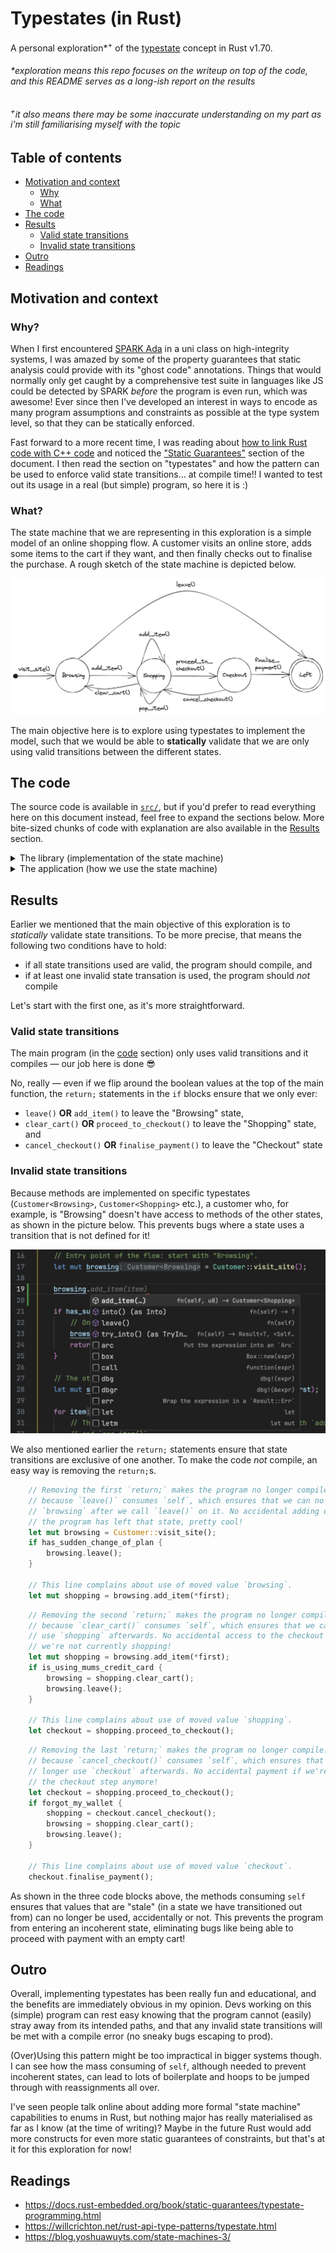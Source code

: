 # Typestates (in Rust)

A personal exploration\*<sup>+</sup> of the [typestate](https://en.wikipedia.org/wiki/Typestate_analysis)
concept in Rust v1.70.

###### \*exploration means this repo focuses on the writeup on top of the code, and this README serves as a long-ish report on the results

###### <sup>+</sup>it also means there may be some inaccurate understanding on my part as i'm still familiarising myself with the topic

## Table of contents

- [Motivation and context](#motivation-and-context)
  - [Why](#why)
  - [What](#what)
- [The code](#the-code)
- [Results](#results)
  - [Valid state transitions](#valid-state-transitions)
  - [Invalid state transitions](#invalid-state-transitions)
- [Outro](#outro)
- [Readings](#readings)

## Motivation and context

### Why?

When I first encountered [SPARK Ada](https://www.adacore.com/about-spark) in a uni class on high-integrity systems,
I was amazed by some of the property guarantees that static analysis could provide with its "ghost code"
annotations. Things that would normally only get caught by a comprehensive test suite in languages like JS
could be detected by SPARK _before_ the program is even run, which was awesome! Ever since then I've developed
an interest in ways to encode as many program assumptions and constraints as possible at the type system
level, so that they can be statically enforced.

Fast forward to a more recent time, I was reading about
[how to link Rust code with C++ code](https://docs.rust-embedded.org/book/interoperability/rust-with-c.html)
and noticed the ["Static Guarantees"](https://docs.rust-embedded.org/book/static-guarantees/index.html) section of
the document. I then read the section on "typestates" and how the pattern can be used to enforce valid state
transitions... at compile time!! I wanted to test out its usage in a real (but simple) program, so here it is :\)

### What?

The state machine that we are representing in this exploration is a simple model of an online shopping flow.
A customer visits an online store, adds some items to the cart if they want, and then finally checks out to
finalise the purchase. A rough sketch of the state machine is depicted below.

![state machine model](./online_store_state_machine.png)

The main objective here is to explore using typestates to implement the model, such that we would be able
to **statically** validate that we are only using valid transitions between the different states.

## The code

The source code is available in [`src/`](./src/), but if you'd prefer to read everything
here on this document instead, feel free to expand the sections below. More bite-sized
chunks of code with explanation are also available in the [Results](#results) section.

<details>
<summary>The library (implementation of the state machine)</summary>

```rust
pub mod online_shop {
    use std::marker::PhantomData;

    // The different states the customer can be in throughout the shopping flow.
    // We can model a "Left" state if we want, but we don't have to.
    pub struct Browsing;
    pub struct Shopping;
    pub struct Checkout;

    // Representation of the online shop customer (the domain entity).
    // The fields are private so we can't instantiate it directly and would have
    // to use the exposed `visit_site()` func as the entry point.
    pub struct Customer<S> {
        shopping_cart: Vec<u8>,
        _inner: PhantomData<S>,
    }

    // This contains the only transitions allowed from the "Browsing" state.
    // The methods take `self` and not `&self` to disable reusing of the value
    // after the method call. If the value is meant to be reused, the methods can
    // return an instance of `Self`.
    impl Customer<Browsing> {
        // This is the only entry point to the flow, starting with "Browsing".
        pub fn visit_site() -> Self {
            println!("Hi site!");
            Customer {
                shopping_cart: vec![],
                _inner: PhantomData,
            }
        }

        // This consumes `self`, so after calling this func we shouldn't be able
        // to use the `Customer` value anymore, which is why we don't need to
        // model the "Left" (end) state explicitly.
        pub fn leave(self) {
            println!("Not buying anything, bye site!");
        }

        // "Browsing" -> "Shopping"
        pub fn add_item(mut self, item: u8) -> Customer<Shopping> {
            self.shopping_cart.push(item);
            println!("Added {} to cart ({:?})", item, self.shopping_cart);
            Customer {
                shopping_cart: self.shopping_cart,
                _inner: PhantomData,
            }
        }
    }

    // This contains the only transitions allowed from the "Shopping" state.
    // The methods take `self` and not `&self` to disable reusing of the value
    // after the method call. If the value is meant to be reused, the methods can
    // return an instance of `Self`.
    impl Customer<Shopping> {
        // "Shopping" -> "Shopping"
        pub fn add_item(mut self, item: u8) -> Self {
            self.shopping_cart.push(item);
            println!("Added {} to cart ({:?})", item, self.shopping_cart);
            self
        }

        // "Shopping" -> "Shopping"
        pub fn pop_item(mut self) -> Self {
            if let Some(popped) = self.shopping_cart.pop() {
                println!("Removed {} from cart ({:?})", popped, self.shopping_cart);
            }
            self
        }

        // "Shopping" -> "Browsing"
        pub fn clear_cart(mut self) -> Customer<Browsing> {
            self.shopping_cart.clear();
            println!("Cart has been cleared.");
            Customer {
                shopping_cart: self.shopping_cart,
                _inner: PhantomData,
            }
        }

        // "Shopping" -> "Checkout"
        pub fn proceed_to_checkout(self) -> Customer<Checkout> {
            println!("Proceeding to checkout.");
            Customer {
                shopping_cart: self.shopping_cart,
                _inner: PhantomData,
            }
        }
    }

    // This contains the only transitions allowed from the "Checkout" state.
    // The methods take `self` and not `&self` to disable reusing of the value
    // after the method call. If the value is meant to be reused, the methods can
    // return an instance of `Self`.
    impl Customer<Checkout> {
        // "Checkout" -> "Shopping"
        pub fn cancel_checkout(self) -> Customer<Shopping> {
            println!("Cancelling checkout, continue shopping.");
            Customer {
                shopping_cart: self.shopping_cart,
                _inner: PhantomData,
            }
        }

        // This, like `leave()`, also consumes `self` and returns nothing, so
        // this transition leads to the end of the flow.
        pub fn finalise_payment(self) {
            println!("Done paying for the items, bye site!");
        }
    }
}
```

</details>

<details>
<summary>The application (how we use the state machine)</summary>

```rust
use stated::online_shop::Customer;

fn main() {
    // This enables the transition `Browsing` -> `Left` via `leave()`
    let has_sudden_change_of_plan = false;

    // This enables the transition `Shopping` -> `Browsing` via `clear_cart()`
    let is_using_mums_credit_card = false;

    // This enables the transition `Checkout` -> `Shopping` via `cancel_checkout()`
    let forgot_my_wallet = false;

    let catalogue: Vec<u8> = vec![20, 42, 36, 13, 71, 100];
    let (first, rest_of_items) = catalogue.split_first().unwrap();

    // Entry point of the flow: start with "Browsing".
    let mut browsing = Customer::visit_site();

    if has_sudden_change_of_plan {
        // One possible transition from "Browsing".
        browsing.leave();
        return;
    }

    // The other possible transition from "Browsing".
    let mut shopping = browsing.add_item(*first);

    for item in rest_of_items {
        // This is just some arbitrary logic to exhibit using both `add_item()`
        // and `pop_item()`.
        if item % 2 == 0 {
            shopping = shopping.add_item(*item);
        } else {
            shopping = shopping.pop_item();
        }
    }

    if is_using_mums_credit_card {
        // One possible "ending" to the flow, via clearing the cart and just leaving.
        browsing = shopping.clear_cart();
        browsing.leave();
        return;
    }

    // The other possible "ending" to the flow, where we actually proceed with
    // checkout and then leave.
    let checkout = shopping.proceed_to_checkout();

    if forgot_my_wallet {
        // This demonstrates another branch where instead of just going forwards,
        // we backtrack.
        shopping = checkout.cancel_checkout();
        browsing = shopping.clear_cart();
        browsing.leave();
        return;
    }

    checkout.finalise_payment();

    // This "default" flow results in this output:
    // Hi site!
    // Added 20 to cart ([20])
    // Added 42 to cart ([20, 42])
    // Added 36 to cart ([20, 42, 36])
    // Removed 36 from cart ([20, 42])
    // Removed 42 from cart ([20])
    // Added 100 to cart ([20, 100])
    // Proceeding to checkout.
    // Done paying for the items, bye site!
}
```

</details>

## Results

Earlier we mentioned that the main objective of this exploration is to _statically_ validate
state transitions. To be more precise, that means the following two conditions have to hold:

- if all state transitions used are valid, the program should compile, and
- if at least one invalid state transation is used, the program should _not_ compile

Let's start with the first one, as it's more straightforward.

### Valid state transitions

The main program (in the [code](#the-code) section) only uses valid transitions and it
compiles — our job here is done 😎

No, really — even if we flip around the boolean values at the top of the main function,
the `return;` statements in the `if` blocks ensure that we only ever:

- `leave()` **OR** `add_item()` to leave the "Browsing" state,
- `clear_cart()` **OR** `proceed_to_checkout()` to leave the "Shopping" state, and
- `cancel_checkout()` **OR** `finalise_payment()` to leave the "Checkout" state

### Invalid state transitions

Because methods are implemented on specific typestates (`Customer<Browsing>`,
`Customer<Shopping>` etc.), a customer who, for example, is "Browsing" doesn't have
access to methods of the other states, as shown in the picture below. This prevents
bugs where a state uses a transition that is not defined for it!

![only_self_self_impl_methods](./only_impl_methods.png)

We also mentioned earlier the `return;` statements ensure that state transitions are exclusive
of one another. To make the code _not_ compile, an easy way is removing the `return;`s.

```rust
    // Removing the first `return;` makes the program no longer compile. This is
    // because `leave()` consumes `self`, which ensures that we can no longer use
    // `browsing` after we call `leave()` on it. No accidental adding of item after
    // the program has left that state, pretty cool!
    let mut browsing = Customer::visit_site();
    if has_sudden_change_of_plan {
        browsing.leave();
    }

    // This line complains about use of moved value `browsing`.
    let mut shopping = browsing.add_item(*first);
```

```rust
    // Removing the second `return;` makes the program no longer compile. This is
    // because `clear_cart()` consumes `self`, which ensures that we can no longer
    // use `shopping` afterwards. No accidental access to the checkout page if
    // we're not currently shopping!
    let mut shopping = browsing.add_item(*first);
    if is_using_mums_credit_card {
        browsing = shopping.clear_cart();
        browsing.leave();
    }

    // This line complains about use of moved value `shopping`.
    let checkout = shopping.proceed_to_checkout();
```

```rust
    // Removing the last `return;` makes the program no longer compile. This is
    // because `cancel_checkout()` consumes `self`, which ensures that we can no
    // longer use `checkout` afterwards. No accidental payment if we're not in
    // the checkout step anymore!
    let checkout = shopping.proceed_to_checkout();
    if forgot_my_wallet {
        shopping = checkout.cancel_checkout();
        browsing = shopping.clear_cart();
        browsing.leave();
    }

    // This line complains about use of moved value `checkout`.
    checkout.finalise_payment();
```

As shown in the three code blocks above, the methods consuming `self` ensures that
values that are "stale" (in a state we have transitioned out from) can no longer be used,
accidentally or not. This prevents the program from entering an incoherent state,
eliminating bugs like being able to proceed with payment with an empty cart!

## Outro

Overall, implementing typestates has been really fun and educational, and the benefits
are immediately obvious in my opinion. Devs working on this (simple) program can rest
easy knowing that the program cannot (easily) stray away from its intended paths,
and that any invalid state transitions will be met with a compile error (no sneaky
bugs escaping to prod).

(Over)Using this pattern might be too impractical in bigger systems though. I can
see how the mass consuming of `self`, although needed to prevent incoherent states,
can lead to lots of boilerplate and hoops to be jumped through with reassignments
all over.

I've seen people talk online about adding more formal "state machine" capabilities to
enums in Rust, but nothing major has really materialised as far as I know (at the
time of writing)? Maybe in the future Rust would add more constructs for even more
static guarantees of constraints, but that's at it for this exploration for now!

## Readings

- https://docs.rust-embedded.org/book/static-guarantees/typestate-programming.html
- https://willcrichton.net/rust-api-type-patterns/typestate.html
- https://blog.yoshuawuyts.com/state-machines-3/
